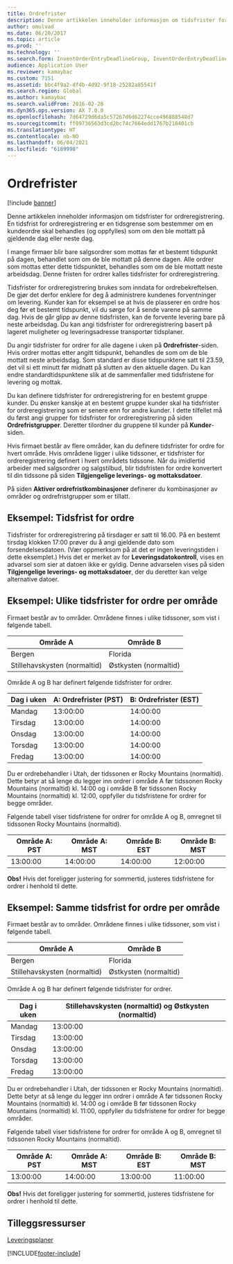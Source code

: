 ```yaml
---
title: Ordrefrister
description: Denne artikkelen inneholder informasjon om tidsfrister for ordreregistrering. En tidsfrist for ordreregistrering er en tidsgrense som bestemmer om en kundeordre skal behandles (og oppfylles) som om den ble mottatt på gjeldende dag eller neste dag.
author: omulvad
ms.date: 06/20/2017
ms.topic: article
ms.prod: ''
ms.technology: ''
ms.search.form: InventOrderEntryDeadlineGroup, InventOrderEntryDeadlineParameters, InventOrderEntryDeadlineTable, MCRAutoTaxRules
audience: Application User
ms.reviewer: kamaybac
ms.custom: 7151
ms.assetid: bbc4f9a2-df4b-4d92-9f18-25282a85541f
ms.search.region: Global
ms.author: kamaybac
ms.search.validFrom: 2016-02-28
ms.dyn365.ops.version: AX 7.0.0
ms.openlocfilehash: 7d64729d6da5c57267d6d62274cce496888548d7
ms.sourcegitcommit: ff09736563d3cd2bc74c7664edd1767b218401cb
ms.translationtype: HT
ms.contentlocale: nb-NO
ms.lasthandoff: 06/04/2021
ms.locfileid: "6189998"
---
```

# <a name="order-entry-deadlines"></a>Ordrefrister

[!include [banner](../includes/banner.md)]

Denne artikkelen inneholder informasjon om tidsfrister for ordreregistrering. En tidsfrist for ordreregistrering er en tidsgrense som bestemmer om en kundeordre skal behandles (og oppfylles) som om den ble mottatt på gjeldende dag eller neste dag.

I mange firmaer blir bare salgsordrer som mottas før et bestemt tidspunkt på dagen, behandlet som om de ble mottatt på denne dagen. Alle ordrer som mottas etter dette tidspunktet, behandles som om de ble mottatt neste arbeidsdag. Denne fristen for ordrer kalles tidsfrister for ordreregistrering.  

Tidsfrister for ordreregistrering brukes som inndata for ordrebekreftelsen. De gjør det derfor enklere for deg å administrere kundenes forventninger om levering. Kunder kan for eksempel se at hvis de plasserer en ordre hos deg før et bestemt tidspunkt, vil du sørge for å sende varene på samme dag. Hvis de går glipp av denne tidsfristen, kan de forvente levering bare på neste arbeidsdag. Du kan angi tidsfrister for ordreregistrering basert på lageret muligheter og leveringsadresse transportør tidsplaner.  

Du angir tidsfrister for ordrer for alle dagene i uken på **Ordrefrister**-siden. Hvis ordrer mottas etter angitt tidspunkt, behandles de som om de ble mottatt neste arbeidsdag. Som standard er disse tidspunktene satt til 23.59, det vil si ett minutt før midnatt på slutten av den aktuelle dagen. Du kan endre standardtidspunktene slik at de sammenfaller med tidsfristene for levering og mottak.  

Du kan definere tidsfrister for ordreregistrering for en bestemt gruppe kunder. Du ønsker kanskje at en bestemt gruppe kunder skal ha tidsfrister for ordreregistrering som er senere enn for andre kunder. I dette tilfellet må du først angi grupper for tidsfrister for ordreregistrering på siden **Ordrefristgrupper**. Deretter tilordner du gruppene til kunder på **Kunder**-siden.  

Hvis firmaet består av flere områder, kan du definere tidsfrister for ordre for hvert område. Hvis områdene ligger i ulike tidssoner, er tidsfrister for ordreregistrering definert i hvert områdets tidssone. Når du imidlertid arbeider med salgsordrer og salgstilbud, blir tidsfristen for ordre konvertert til din tidssone på siden **Tilgjengelige leverings- og mottaksdatoer**.  

På siden **Aktiver ordrefristkombinasjoner** definerer du kombinasjoner av områder og ordrefristgrupper som er tillatt.

## <a name="example-order-entry-deadline"></a>Eksempel: Tidsfrist for ordre
Tidsfrister for ordreregistrering på tirsdager er satt til 16.00. På en bestemt tirsdag klokken 17:00 prøver du å angi gjeldende dato som forsendelsesdatoen. (Vær oppmerksom på at det er ingen leveringstiden i dette eksemplet.) Hvis det er merket av for **Leveringsdatokontroll**, vises en advarsel som sier at datoen ikke er gyldig. Denne advarselen vises på siden **Tilgjengelige leverings- og mottaksdatoer**, der du deretter kan velge alternative datoer.

## <a name="example-different-order-entry-deadlines-per-site"></a>Eksempel: Ulike tidsfrister for ordre per område
Firmaet består av to områder. Områdene finnes i ulike tidssoner, som vist i følgende tabell.

| Område A                      | Område B                      |
|-----------------------------|-----------------------------|
| Bergen                  | Florida                     |
| Stillehavskysten (normaltid) | Østkysten (normaltid) |

Område A og B har definert følgende tidsfrister for ordrer.

| Dag i uken             | A: Ordrefrister (PST) | B: Ordrefrister (EST) |
|-----------------------------|--------------------------------|--------------------------------|
| Mandag                      | 13:00:00                          | 14:00:00                          |
| Tirsdag                     | 13:00:00                          | 14:00:00                          |
| Onsdag                   | 13:00:00                          | 14:00:00                          |
| Torsdag                    | 13:00:00                          | 14:00:00                          |
| Fredag                      | 13:00:00                          | 14:00:00                          |

Du er ordrebehandler i Utah, der tidssonen er Rocky Mountains (normaltid). Dette betyr at så lenge du legger inn ordrer i område A før tidssonen Rocky Mountains (normaltid) kl. 14:00 og i område B før tidssonen Rocky Mountains (normaltid) kl. 12:00, oppfyller du tidsfristene for ordrer for begge områder.  

Følgende tabell viser tidsfristene for ordrer for område A og B, omregnet til tidssonen Rocky Mountains (normaltid).

| Område A: PST         | Område A: MST        | Område B: EST           | Område B: MST        |
|---------------------|--------------------|-----------------------|--------------------|
| 13:00:00               | 14:00:00              | 14:00:00                 | 12:00:00              |

**Obs!** Hvis det foreligger justering for sommertid, justeres tidsfristene for ordrer i henhold til dette.

## <a name="example-same-order-entry-deadline-per-site"></a>Eksempel: Samme tidsfrist for ordre per område
Firmaet består av to områder. Områdene finnes i ulike tidssoner, som vist i følgende tabell.

| Område A                      | Område B                      |
|-----------------------------|-----------------------------|
| Bergen                  | Florida                     |
| Stillehavskysten (normaltid) | Østkysten (normaltid) |

Område A og B har definert følgende tidsfrister for ordrer.

| Dag i uken | Stillehavskysten (normaltid) og Østkysten (normaltid) |
|-----------------|-------------|
| Mandag          | 13:00:00       |
| Tirsdag         | 13:00:00       |
| Onsdag       | 13:00:00       |
| Torsdag        | 13:00:00       |
| Fredag          | 13:00:00       |

Du er ordrebehandler i Utah, der tidssonen er Rocky Mountains (normaltid). Dette betyr at så lenge du legger inn ordrer i område A før tidssonen Rocky Mountains (normaltid) kl. 14:00 og i område B før tidssonen Rocky Mountains (normaltid) kl. 11:00, oppfyller du tidsfristene for ordrer for begge områder. 

Følgende tabell viser tidsfristene for ordrer for område A og B, omregnet til tidssonen Rocky Mountains (normaltid).

| Område A: PST         | Område A: MST        | Område B: EST           | Område B: MST        |
|---------------------|--------------------|-----------------------|--------------------|
| 13:00:00               | 14:00:00              | 13:00:00                 | 11:00:00              |

**Obs!** Hvis det foreligger justering for sommertid, justeres tidsfristene for ordrer i henhold til dette.

## <a name="additional-resources"></a>Tilleggsressurser

[Leveringsplaner](delivery-schedules.md)





[!INCLUDE[footer-include](../../includes/footer-banner.md)]